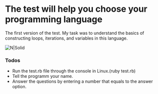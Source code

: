 # The test will help you choose your programming language

The first version of the test. My task was to understand the basics of constructing loops, iterations, and variables in this language.

![N|Solid](http://foykes.com/wp-content/uploads/2014/01/whatcodetochoose-preview.jpg)

### Todos

 - Run the test.rb file through the console in Linux.(ruby test.rb)
 - Tell the programm your name.
 - Answer the questions by entering a number that equals to the answer option.
